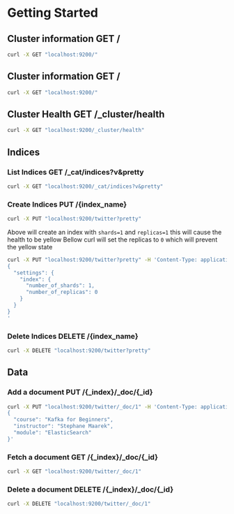 # Getting Started
## Cluster information GET /
```bash
curl -X GET "localhost:9200/"
```
## Cluster information GET /
```bash
curl -X GET "localhost:9200/"
```
## Cluster Health GET /_cluster/health
```bash
curl -X GET "localhost:9200/_cluster/health"
```
## Indices
### List Indices GET /_cat/indices?v&pretty
```bash
curl -X GET "localhost:9200/_cat/indices?v&pretty"
```
### Create Indices PUT /{index_name}
```bash
curl -X PUT "localhost:9200/twitter?pretty"
```
Above will create an index with `shards=1` and `replicas=1` this will cause the health to be yellow
Bellow curl will set the replicas to `0` which will prevent the yellow state
```bash
curl -X PUT "localhost:9200/twitter?pretty" -H 'Content-Type: application/json' -d'
{
  "settings": {
    "index": {
      "number_of_shards": 1,  
      "number_of_replicas": 0 
    }
  }
}
'
```
### Delete Indices DELETE /{index_name}
```bash
curl -X DELETE "localhost:9200/twitter?pretty"
```
## Data
### Add a document PUT /{_index}/_doc/{_id}
```bash
curl -X PUT "localhost:9200/twitter/_doc/1" -H 'Content-Type: application/json' -d'
{
  "course": "Kafka for Beginners",
  "instructor": "Stephane Maarek",
  "module": "ElasticSearch"
}'
```
### Fetch a document GET /{_index}/_doc/{_id}
```bash
curl -X GET "localhost:9200/twitter/_doc/1"
```
### Delete a document DELETE /{_index}/_doc/{_id}
```bash
curl -X DELETE "localhost:9200/twitter/_doc/1"
```
